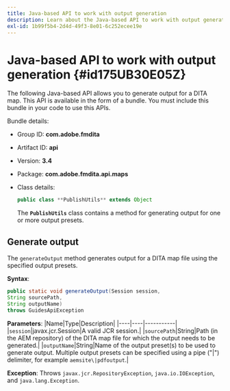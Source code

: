 ```yaml
---
title: Java-based API to work with output generation
description: Learn about the Java-based API to work with output generation
exl-id: 1b99f5b4-2d4d-49f3-8e01-6c252ecee19e
---
```

# Java-based API to work with output generation {#id175UB30E05Z}

The following Java-based API allows you to generate output for a DITA map. This API is available in the form of a bundle. You must include this bundle in your code to use this APIs.

Bundle details:

- Group ID: **com.adobe.fmdita**

- Artifact ID: **api**

- Version: **3.4**

- Package: ****com.adobe.fmdita.api.maps****

- Class details:

  ```JAVA
  public class **PublishUtils** extends Object
  ```

  The **`PublishUtils`** class contains a method for generating output for one or more output presets.


## Generate output 

The ``generateOutput`` method generates output for a DITA map file using the specified output presets.

**Syntax**:

```JAVA
public static void generateOutput(Session session,
String sourcePath,
String outputName)
throws GuidesApiException
```

**Parameters**:
|Name|Type|Description|
|----|----|-----------|
|`session`|javax.jcr.Session|A valid JCR session.|
|``sourcePath``|String|Path \(in the AEM repository\) of the DITA map file for which the output needs to be generated.|
|``outputName``|String|Name of the output preset\(s\) to be used to generate output. Multiple output presets can be specified using a pipe \("\|"\) delimiter, for example `aemsite\|pdfoutput`.|

**Exception**:
Throws ``javax.jcr.RepositoryException``, `java.io.IOException`, and `java.lang.Exception`.
